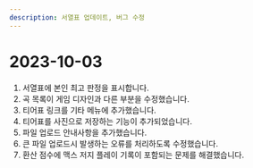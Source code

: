 ```yaml
---
description: 서열표 업데이트, 버그 수정
---
```


# 2023-10-03

1. 서열표에 본인 최고 판정을 표시합니다.
2. 곡 목록이 게임 디자인과 다른 부분을 수정했습니다.
3. 티어표 링크를 기타 메뉴에 추가했습니다.
4. 티어표를 사진으로 저장하는 기능이 추가되었습니다.
5. 파일 업로드 안내사항을 추가했습니다.
6. 큰 파일 업로드시 발생하는 오류를 처리하도록 수정했습니다.
7. 환산 점수에 맥스 저지 플레이 기록이 포함되는 문제를 해결했습니다.
